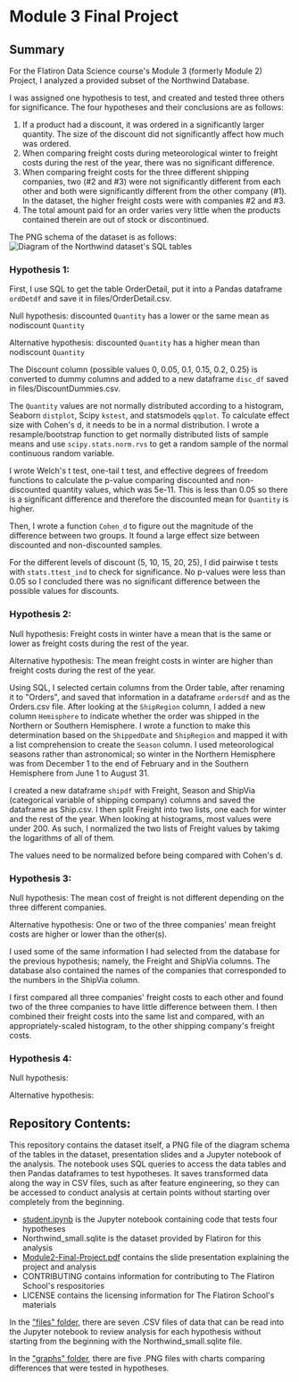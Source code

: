 # Module 3 Final Project

## Summary

For the Flatiron Data Science course's Module 3 (formerly Module 2) Project, I analyzed a provided subset of the Northwind Database.

I was assigned one hypothesis to test, and created and tested three others for significance. The four hypotheses and their conclusions are as follows:
1. If a product had a discount, it was ordered in a significantly larger quantity. The size of the discount did not significantly affect how much was ordered.
2. When comparing freight costs during meteorological winter to freight costs during the rest of the year, there was no significant difference.
3. When comparing freight costs for the three different shipping companies, two (#2 and #3) were not significantly different from each other and both were significantly different from the other company (#1). In the dataset, the higher freight costs were with companies #2 and #3.
4. The total amount paid for an order varies very little when the products contained therein are out of stock or discontinued.

The PNG schema of the dataset is as follows:
![Diagram of the Northwind dataset's SQL tables](https://raw.githubusercontent.com/bronwencc/Module-3-Project/master/Northwind_ERD.png)


### Hypothesis 1:

First, I use SQL to get the table OrderDetail, put it into a Pandas dataframe `ordDetdf` and save it in files/OrderDetail.csv.

Null hypothesis: discounted `Quantity` has a lower or the same mean as nodiscount `Quantity`

Alternative hypothesis: discounted `Quantity` has a higher mean than nodiscount `Quantity`

The Discount column (possible values 0, 0.05, 0.1, 0.15, 0.2, 0.25) is converted to dummy columns and added to a new dataframe `disc_df` saved in files/DiscountDummies.csv.

The `Quantity` values are not normally distributed according to a histogram, Seaborn `distplot`, Scipy `kstest`, and statsmodels `qqplot`. To calculate effect size with Cohen's d, it needs to be in a normal distribution. I wrote a resample/bootstrap function to get normally distributed lists of sample means and use `scipy.stats.norm.rvs` to get a random sample of the normal continuous random variable.

I wrote Welch's t test, one-tail t test, and effective degrees of freedom functions to calculate the p-value comparing discounted and non-discounted quantity values, which was 5e-11. This is less than 0.05 so there is a significant difference and therefore the discounted mean for `Quantity` is higher.

Then, I wrote a function `Cohen_d` to figure out the magnitude of the difference between two groups. It found a large effect size between discounted and non-discounted samples.

For the different levels of discount (5, 10, 15, 20, 25), I did pairwise t tests with `stats.ttest_ind` to check for significance. No p-values were less than 0.05 so I concluded there was no significant difference between the possible values for discounts. 


### Hypothesis 2:

Null hypothesis: Freight costs in winter have a mean that is the same or lower as freight costs during the rest of the year.

Alternative hypothesis: The mean freight costs in winter are higher than freight costs during the rest of the year.

Using SQL, I selected certain columns from the Order table, after renaming it to "Orders", and saved that information in a dataframe `ordersdf` and as the Orders.csv file. After looking at the `ShipRegion` column, I added a new column `Hemisphere` to indicate whether the order was shipped in the Northern or Southern Hemisphere. I wrote a function to make this determination based on the `ShippedDate` and `ShipRegion` and mapped it with a list comprehension to create the `Season` column. I used meteorological seasons rather than astronomical; so winter in the Northern Hemisphere was from December 1 to the end of February and in the Southern Hemisphere from June 1 to August 31.

I created a new dataframe `shipdf` with Freight, Season and ShipVia (categorical variable of shipping company) columns and saved the dataframe as Ship.csv. I then split Freight into two lists, one each for winter and the rest of the year. When looking at histograms, most values were under 200. As such, I normalized the two lists of Freight values by takimg the logarithms of all of them.

The values need to be normalized before being compared with Cohen's d.

### Hypothesis 3:

Null hypothesis: The mean cost of freight is not different depending on the three different companies.

Alternative hypothesis: One or two of the three companies' mean freight costs are higher or lower than the other(s).

I used some of the same information I had selected from the database for the previous hypothesis; namely, the Freight and ShipVia columns. The database also contained the names of the companies that corresponded to the numbers in the ShipVia column.

I first compared all three companies' freight costs to each other and found two of the three companies to have little difference between them. I then combined their freight costs into the same list and compared, with an appropriately-scaled histogram, to the other shipping company's freight costs.

### Hypothesis 4:

Null hypothesis:

Alternative hypothesis:


## Repository Contents:

This repository contains the dataset itself, a PNG file of the diagram schema of the tables in the dataset, presentation slides and a Jupyter notebook of the analysis. The notebook uses SQL queries to access the data tables and then Pandas dataframes to test hypotheses. It saves transformed data along the way in CSV files, such as after feature engineering, so they can be accessed to conduct analysis at certain points without starting over completely from the beginning.
* [student.ipynb](https://github.com/bronwencc/Module-3-Project/blob/master/student.ipynb) is the Jupyter notebook containing code that tests four hypotheses
* Northwind_small.sqlite is the dataset provided by Flatiron for this analysis
* [Module2-Final-Project.pdf](https://github.com/bronwencc/Module-3-Project/blob/master/Module2-Final-Project.pdf) contains the slide presentation explaining the project and analysis
* CONTRIBUTING contains information for contributing to The Flatiron School's respositories
* LICENSE contains the licensing information for The Flatiron School's materials

In the ["files" folder](https://github.com/bronwencc/Module-3-Project/tree/master/files), there are seven .CSV files of data that can be read into the Jupyter notebook to review analysis for each hypothesis without starting from the beginning with the Northwind_small.sqlite file.

In the ["graphs" folder](https://github.com/bronwencc/Module-3-Project/tree/master/graphs), there are five .PNG files with charts comparing differences that were tested in hypotheses.

